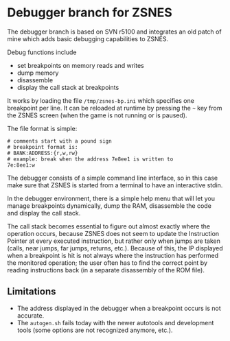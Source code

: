 Debugger branch for ZSNES
=========================


The debugger branch is based on SVN r5100 and integrates an old patch of mine
which adds basic debugging capabilities to ZSNES.

Debug functions include

* set breakpoints on memory reads and writes
* dump memory
* disassemble
* display the call stack at breakpoints

It works by loading the file `/tmp/zsnes-bp.ini` which specifies one breakpoint
per line. It can be reloaded at runtime by pressing the `~` key from the ZSNES
screen (when the game is not running or is paused).

The file format is simple:

    # comments start with a pound sign
    # breakpoint format is:
    # BANK:ADDRESS:{r,w,rw}
    # example: break when the address 7e8ee1 is written to
    7e:8ee1:w

The debugger consists of a simple command line interface, so in this case make sure that ZSNES is started from a terminal to have an interactive stdin.

In the debugger environment, there is a simple help menu that will let you
manage breakpoints dynamically, dump the RAM, disassemble the code and display
the call stack.

The call stack becomes essential to figure out almost exactly where the
operation occurs, because ZSNES does not seem to update the Instruction Pointer
at every executed instruction, but rather only when jumps are taken (calls,
near jumps, far jumps, returns, etc.). Because of this, the IP displayed when a
breakpoint is hit is not always where the instruction has performed the
monitored operation; the user often has to find the correct point by reading
instructions back (in a separate disassembly of the ROM file).


Limitations
-----------

* The address displayed in the debugger when a breakpoint occurs is not accurate.
* The `autogen.sh` fails today with the newer autotools and development tools
  (some options are not recognized anymore, etc.).
